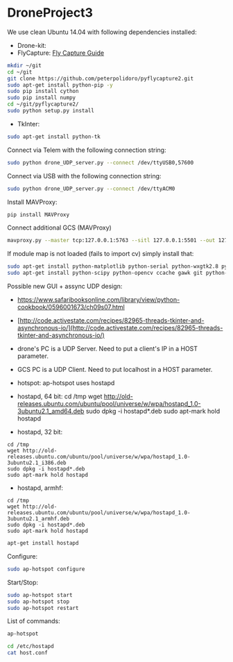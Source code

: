 # DroneProject3

We use clean Ubuntu 14.04 with following dependencies installed:
- Drone-kit:
- FlyCapture:
[Fly Capture Guide](https://github.com/jordens/pyflycapture2)
```sh
mkdir ~/git
cd ~/git
git clone https://github.com/peterpolidoro/pyflycapture2.git
sudo apt-get install python-pip -y
sudo pip install cython
sudo pip install numpy
cd ~/git/pyflycapture2/
sudo python setup.py install
```

- TkInter:
```sh
sudo apt-get install python-tk
```

Connect via Telem with the following connection string:
```sh
sudo python drone_UDP_server.py --connect /dev/ttyUSB0,57600
```

Connect via USB with the following connection string:
```sh
sudo python drone_UDP_server.py --connect /dev/ttyACM0
```
Install MAVProxy:
```sh
pip install MAVProxy
```

Connect additional GCS (MAVProxy)
```sh
mavproxy.py --master tcp:127.0.0.1:5763 --sitl 127.0.0.1:5501 --out 127.0.0.1:14550 --out 127.0.0.1:14551
```

If module map is not loaded (fails to import cv) simply install that:
```sh
sudo apt-get install python-matplotlib python-serial python-wxgtk2.8 python-lxml
sudo apt-get install python-scipy python-opencv ccache gawk git python-pip python-pexpect
```

Possible new GUI + assync UDP design:
- [https://www.safaribooksonline.com/library/view/python-cookbook/0596001673/ch09s07.html
](https://www.safaribooksonline.com/library/view/python-cookbook/0596001673/ch09s07.html
)
- [http://code.activestate.com/recipes/82965-threads-tkinter-and-asynchronous-io/](http://code.activestate.com/recipes/82965-threads-tkinter-and-asynchronous-io/)


- drone's PC is a UDP Server. Need to put a client's IP in a HOST parameter.
- GCS PC is a UDP Client. Need to put localhost in a HOST parameter.
- hotspot:
ap-hotspot uses hostapd
- hostapd, 64 bit:
cd /tmp
wget http://old-releases.ubuntu.com/ubuntu/pool/universe/w/wpa/hostapd_1.0-3ubuntu2.1_amd64.deb
sudo dpkg -i hostapd*.deb
sudo apt-mark hold hostapd

- hostapd, 32 bit:
```
cd /tmp
wget http://old-releases.ubuntu.com/ubuntu/pool/universe/w/wpa/hostapd_1.0-3ubuntu2.1_i386.deb
sudo dpkg -i hostapd*.deb
sudo apt-mark hold hostapd
```
- hostapd, armhf:
```
cd /tmp
wget http://old-releases.ubuntu.com/ubuntu/pool/universe/w/wpa/hostapd_1.0-3ubuntu2.1_armhf.deb
sudo dpkg -i hostapd*.deb
sudo apt-mark hold hostapd
```

 ```sh
apt-get install hostapd
```
Configure:
```sh
sudo ap-hotspot configure
```
Start/Stop:
```sh
sudo ap-hotspot start
sudo ap-hotspot stop
sudo ap-hotspot restart
```
List of commands:
```sh
ap-hotspot
```

```sh
cd /etc/hostapd
cat host.conf
```
